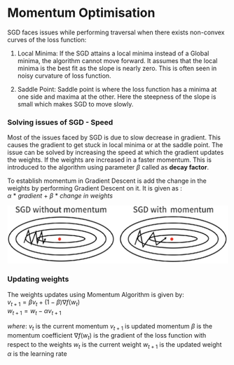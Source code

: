 # Momentum Optimisation

SGD faces issues while performing traversal when there exists non-convex curves of the loss function:  

1. Local Minima: If the SGD attains a local minima instead of a Global minima, the algorithm cannot move forward. It assumes that the local minima is the best fit as the slope is nearly zero. This is often seen in noisy curvature of loss function.  

2. Saddle Point: Saddle point is where the loss function has a minima at one side and maxima at the other. Here the steepness of the slope is small which makes SGD to move slowly.  

### Solving issues of SGD - Speed
Most of the issues faced by SGD is due to slow decrease in gradient. This causes the gradient to get stuck in local minima or at the saddle point. The issue can be solved by increasing the speed at which the gradient updates the weights. If the weights are increased in a faster momentum. This is introduced to the algorithm using parameter $\beta$ called as **decay factor**.   

To establish momentum in Gradient Descent is add the change in the weights by performing Gradient Descent on it. It is given as :    $\alpha \ * \ gradient \ + \ \beta \ * \ change \ in \ weights$     

![momentum](./Images/momentum_sgd.png)
### Updating weights  
The weights updates using Momentum Algorithm is given by:  
$v_{t+1} = \beta v_t + (1 - \beta) \nabla f(w_t)$  
$w_{t+1} = w_t - \alpha v_{t+1}$  

$where:$
$v_t \text{ is the current momentum}$
$v_{t+1} \text{ is updated momentum}$
$\beta \text{ is the momentum coefficient}$
$\nabla f(w_t) \text{ is the gradient of the loss function with respect to the weights}$
$w_t \text{ is the current weight}$
$w_{t+1} \text{ is the updated weight}$   
$\alpha \text{ is the learning rate}$





